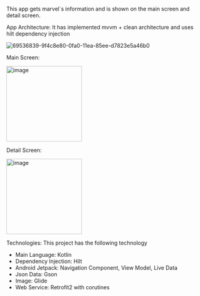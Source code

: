 This app gets marvel´s information and is shown on the main screen
and detail screen.

App Architecture:
It has implemented mvvm + clean architecture and uses hilt dependency injection

![69536839-9f4c8e80-0fa0-11ea-85ee-d7823e5a46b0](https://user-images.githubusercontent.com/43895637/144639429-68c4c265-8c5d-4ddd-98f1-9a12a2855ad0.png)

Main Screen:

<img width="197" alt="image" src="https://user-images.githubusercontent.com/43895637/145653623-a6be14b9-05ac-4aef-993d-3cbb27769b5a.png">

Detail Screen:

<img width="197" alt="image" src="https://user-images.githubusercontent.com/43895637/145653820-f929ee38-9deb-4cba-a2e8-bd41df591056.png">


Technologies:
This project has the following technology

* Main Language: Kotlin
* Dependency Injection: Hilt
* Android Jetpack: Navigation Component, View Model, Live Data
* Json Data: Gson
* Image: Glide
* Web Service: Retrofit2 with corutines
